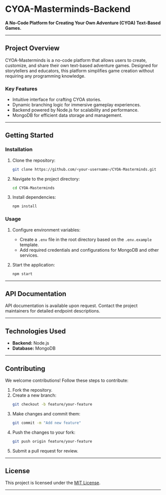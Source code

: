 # **CYOA-Masterminds-Backend**  
**A No-Code Platform for Creating Your Own Adventure (CYOA) Text-Based Games.**

---

## **Project Overview**  
CYOA-Masterminds is a no-code platform that allows users to create, customize, and share their own text-based adventure games. Designed for storytellers and educators, this platform simplifies game creation without requiring any programming knowledge.

### **Key Features**  
- Intuitive interface for crafting CYOA stories.  
- Dynamic branching logic for immersive gameplay experiences.  
- Backend powered by Node.js for scalability and performance.  
- MongoDB for efficient data storage and management.  

---

## **Getting Started**  

### **Installation**  
1. Clone the repository:  
   ```bash
   git clone https://github.com/<your-username>/CYOA-Masterminds.git
   ```  
2. Navigate to the project directory:  
   ```bash
   cd CYOA-Masterminds
   ```  
3. Install dependencies:  
   ```bash
   npm install
   ```  

### **Usage**  
1. Configure environment variables:  
   - Create a `.env` file in the root directory based on the `.env.example` template.  
   - Add required credentials and configurations for MongoDB and other services.  

2. Start the application:  
   ```bash
   npm start
   ```  

---

## **API Documentation**  
API documentation is available upon request. Contact the project maintainers for detailed endpoint descriptions.  

---

## **Technologies Used**  
- **Backend:** Node.js  
- **Database:** MongoDB  

---

## **Contributing**  
We welcome contributions! Follow these steps to contribute:  
1. Fork the repository.  
2. Create a new branch:  
   ```bash
   git checkout -b feature/your-feature
   ```  
3. Make changes and commit them:  
   ```bash
   git commit -m "Add new feature"
   ```  
4. Push the changes to your fork:  
   ```bash
   git push origin feature/your-feature
   ```  
5. Submit a pull request for review.  

---

## **License**  
This project is licensed under the [MIT License](LICENSE).  

---
